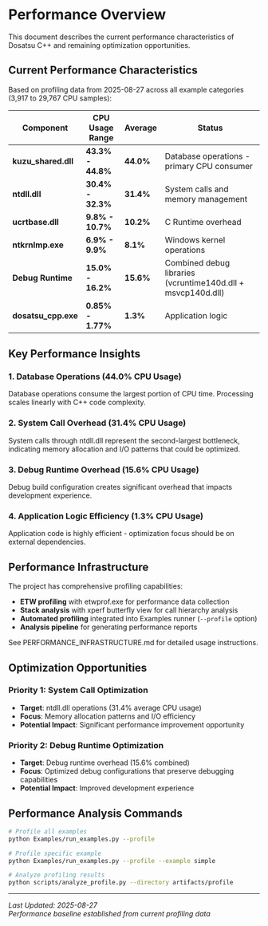 # Performance Overview

This document describes the current performance characteristics of Dosatsu C++ and remaining optimization opportunities.

## Current Performance Characteristics

Based on profiling data from 2025-08-27 across all example categories (3,917 to 29,767 CPU samples):

| Component | CPU Usage Range | Average | Status |
|-----------|-----------------|---------|---------|
| **kuzu_shared.dll** | **43.3% - 44.8%** | **44.0%** | Database operations - primary CPU consumer |
| **ntdll.dll** | **30.4% - 32.3%** | **31.4%** | System calls and memory management |
| **ucrtbase.dll** | **9.8% - 10.7%** | **10.2%** | C Runtime overhead |
| **ntkrnlmp.exe** | **6.9% - 9.9%** | **8.1%** | Windows kernel operations |
| **Debug Runtime** | **15.0% - 16.2%** | **15.6%** | Combined debug libraries (vcruntime140d.dll + msvcp140d.dll) |
| **dosatsu_cpp.exe** | **0.85% - 1.77%** | **1.3%** | Application logic |

## Key Performance Insights

### 1. Database Operations (44.0% CPU Usage)
Database operations consume the largest portion of CPU time. Processing scales linearly with C++ code complexity.

### 2. System Call Overhead (31.4% CPU Usage) 
System calls through ntdll.dll represent the second-largest bottleneck, indicating memory allocation and I/O patterns that could be optimized.

### 3. Debug Runtime Overhead (15.6% CPU Usage)
Debug build configuration creates significant overhead that impacts development experience.

### 4. Application Logic Efficiency (1.3% CPU Usage)
Application code is highly efficient - optimization focus should be on external dependencies.

## Performance Infrastructure

The project has comprehensive profiling capabilities:
- **ETW profiling** with etwprof.exe for performance data collection
- **Stack analysis** with xperf butterfly view for call hierarchy analysis  
- **Automated profiling** integrated into Examples runner (`--profile` option)
- **Analysis pipeline** for generating performance reports

See PERFORMANCE_INFRASTRUCTURE.md for detailed usage instructions.

## Optimization Opportunities

### Priority 1: System Call Optimization
- **Target**: ntdll.dll operations (31.4% average CPU usage)
- **Focus**: Memory allocation patterns and I/O efficiency
- **Potential Impact**: Significant performance improvement opportunity

### Priority 2: Debug Runtime Optimization  
- **Target**: Debug runtime overhead (15.6% combined)
- **Focus**: Optimized debug configurations that preserve debugging capabilities
- **Potential Impact**: Improved development experience

## Performance Analysis Commands

```bash
# Profile all examples
python Examples/run_examples.py --profile

# Profile specific example  
python Examples/run_examples.py --profile --example simple

# Analyze profiling results
python scripts/analyze_profile.py --directory artifacts/profile
```

---

*Last Updated: 2025-08-27*  
*Performance baseline established from current profiling data*